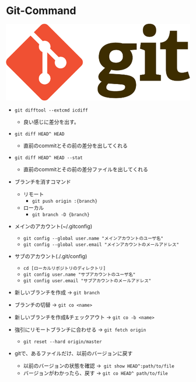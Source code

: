 # Git-Command
![Git](https://raw.githubusercontent.com/tabunmuri/study/master/images/git.png)

- `git difftool --extcmd icdiff`
	- 良い感じに差分を出す。
- `git diff HEAD^ HEAD`
	- 直前のcommitとその前の差分を出してくれる
- `git diff HEAD^ HEAD --stat`
	- 直前のcommitとその前の差分ファイルを出してくれる
- ブランチを消すコマンド
	- リモート
		- `git push origin :{branch}`
	- ローカル
		- `git branch -D {branch}`


- メインのアカウント(~/.gitconfig)
	- `git config --global user.name "メインアカウントのユーザ名"`
	- `git config --global user.email "メインアカウントのメールアドレス"`
- サブのアカウント(./.git/config)
	- `cd [ローカルリポジトリのディレクトリ]`
	- `git config user.name "サブアカウントのユーザ名"`
	- `git config user.email "サブアカウントのメールアドレス"`
- 新しいブランチを作成               -> `git branch`
- ブランチの切替                    -> `git co <name>`
- 新しいブランチを作成&チェックアウト  -> `git co -b <name>`
- 強引にリモートブランチに合わせる    -> `git fetch origin`
	- `git reset --hard origin/master`
- gitで、あるファイルだけ、以前のバージョンに戻す
	- 以前のバージョンの状態を確認  ->` git show HEAD^:path/to/file`
	- バージョンがわかったら、戻す  -> `git co HEAD^ path/to/file`